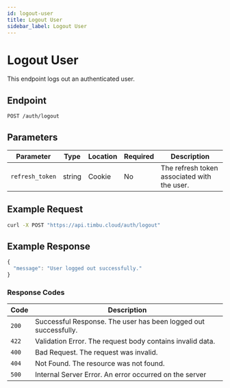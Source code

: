 ```yaml
---
id: logout-user
title: Logout User
sidebar_label: Logout User
---
```


# Logout User

This endpoint logs out an authenticated user.

## Endpoint

`POST /auth/logout`

## Parameters

| Parameter         | Type   | Location | Required | Description                              |
|-------------------|--------|----------|----------|------------------------------------------|
| `refresh_token`  | string | Cookie   | No      | The refresh token associated with the user. |

## Example Request

```bash
curl -X POST "https://api.timbu.cloud/auth/logout"
```

## Example Response

```jsx title="response"
{
  "message": "User logged out successfully."
}
```

### Response Codes

| Code        | Description   |
|------------------|--------|
| `200`| Successful Response. The user has been logged out successfully. |
| `422`    | Validation Error. The request body contains invalid data. |
| `400`    | Bad Request. The request was invalid. |
| `404`          | Not Found. The resource was not found. |
| `500`          | Internal Server Error. An error occurred on the server |
